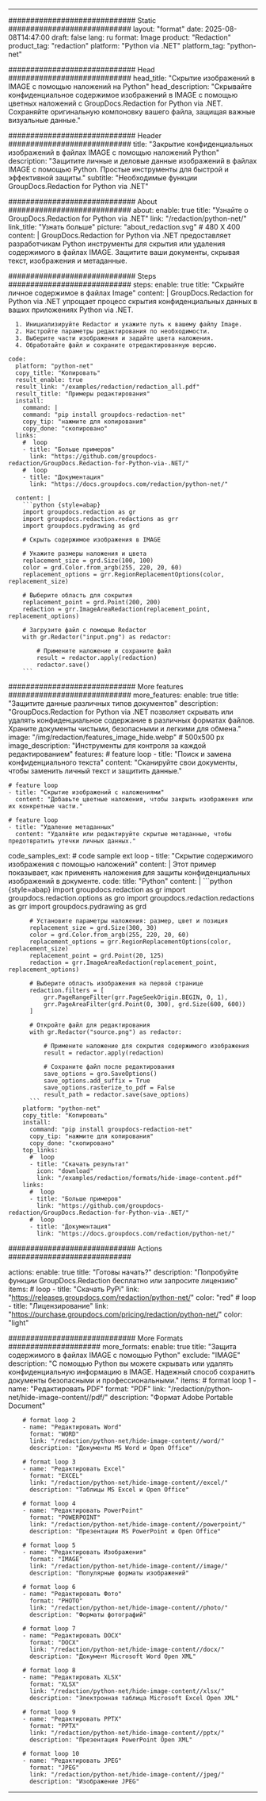 
---
############################# Static ############################
layout: "format"
date:  2025-08-08T14:47:00
draft: false
lang: ru
format: Image
product: "Redaction"
product_tag: "redaction"
platform: "Python via .NET"
platform_tag: "python-net"

############################# Head ############################
head_title: "Скрытие изображений в IMAGE с помощью наложений на Python"
head_description: "Скрывайте конфиденциальное содержимое изображений в IMAGE с помощью цветных наложений с GroupDocs.Redaction for Python via .NET. Сохраняйте оригинальную компоновку вашего файла, защищая важные визуальные данные."

############################# Header ############################
title: "Закрытие конфиденциальных изображений в файлах IMAGE с помощью наложений Python" 
description: "Защитите личные и деловые данные изображений в файлах IMAGE с помощью Python. Простые инструменты для быстрой и эффективной защиты."
subtitle: "Необходимые функции GroupDocs.Redaction for Python via .NET" 

############################# About ############################
about:
    enable: true
    title: "Узнайте о GroupDocs.Redaction for Python via .NET"
    link: "/redaction/python-net/"
    link_title: "Узнать больше"
    picture: "about_redaction.svg" # 480 X 400
    content: |
       GroupDocs.Redaction for Python via .NET предоставляет разработчикам Python инструменты для скрытия или удаления содержимого в файлах IMAGE. Защитите ваши документы, скрывая текст, изображения и метаданные.

############################# Steps ############################
steps:
    enable: true
    title: "Скрыйте личное содержимое в файлах Image"
    content: |
      GroupDocs.Redaction for Python via .NET упрощает процесс скрытия конфиденциальных данных в ваших приложениях Python via .NET.
      
      1. Инициализируйте Redactor и укажите путь к вашему файлу Image.
      2. Настройте параметры редактирования по необходимости.
      3. Выберите части изображения и задайте цвета наложения.
      4. Обработайте файл и сохраните отредактированную версию.
   
    code:
      platform: "python-net"
      copy_title: "Копировать"
      result_enable: true
      result_link: "/examples/redaction/redaction_all.pdf"
      result_title: "Примеры редактирования"
      install:
        command: |
        command: "pip install groupdocs-redaction-net"
        copy_tip: "нажмите для копирования"
        copy_done: "скопировано"
      links:
        #  loop
        - title: "Больше примеров"
          link: "https://github.com/groupdocs-redaction/GroupDocs.Redaction-for-Python-via-.NET/"
        #  loop
        - title: "Документация"
          link: "https://docs.groupdocs.com/redaction/python-net/"
          
      content: |
        ```python {style=abap}
        import groupdocs.redaction as gr
        import groupdocs.redaction.redactions as grr
        import groupdocs.pydrawing as grd

        # Скрыть содержимое изображения в IMAGE

        # Укажите размеры наложения и цвета
        replacement_size = grd.Size(100, 100)
        color = grd.Color.from_argb(255, 220, 20, 60)
        replacement_options = grr.RegionReplacementOptions(color, replacement_size)

        # Выберите область для сокрытия
        replacement_point = grd.Point(200, 200)
        redaction = grr.ImageAreaRedaction(replacement_point, replacement_options)
                
        # Загрузите файл с помощью Redactor
        with gr.Redactor("input.png") as redactor:

            # Примените наложение и сохраните файл
            result = redactor.apply(redaction)
            redactor.save()
        ```            


############################# More features ############################
more_features:
  enable: true
  title: "Защитите данные различных типов документов"
  description: "GroupDocs.Redaction for Python via .NET позволяет скрывать или удалять конфиденциальное содержание в различных форматах файлов. Храните документы чистыми, безопасными и легкими для обмена."
  image: "/img/redaction/features_image_hide.webp" # 500x500 px
  image_description: "Инструменты для контроля за каждой редактированием"
  features:
    # feature loop
    - title: "Поиск и замена конфиденциального текста"
      content: "Сканируйте свои документы, чтобы заменить личный текст и защитить данные."

    # feature loop
    - title: "Скрытие изображений с наложениями"
      content: "Добавьте цветные наложения, чтобы закрыть изображения или их конкретные части."

    # feature loop
    - title: "Удаление метаданных"
      content: "Удаляйте или редактируйте скрытые метаданные, чтобы предотвратить утечки личных данных."
      
  code_samples_ext:
    # code sample ext loop
    - title: "Скрытие содержимого изображения с помощью наложений"
      content: |
        Этот пример показывает, как применять наложения для защиты конфиденциальных изображений в документе.
      code:
        title: "Python"
        content: |
          ```python {style=abap}
          import groupdocs.redaction as gr
          import groupdocs.redaction.options as gro
          import groupdocs.redaction.redactions as grr
          import groupdocs.pydrawing as grd

          # Установите параметры наложения: размер, цвет и позиция
          replacement_size = grd.Size(300, 30)
          color = grd.Color.from_argb(255, 220, 20, 60)
          replacement_options = grr.RegionReplacementOptions(color, replacement_size)
          replacement_point = grd.Point(20, 125)
          redaction = grr.ImageAreaRedaction(replacement_point, replacement_options)

          # Выберите область изображения на первой странице
          redaction.filters = [
              grr.PageRangeFilter(grr.PageSeekOrigin.BEGIN, 0, 1),
              grr.PageAreaFilter(grd.Point(0, 300), grd.Size(600, 600))
          ]

          # Откройте файл для редактирования
          with gr.Redactor("source.png") as redactor:

              # Примените наложение для сокрытия содержимого изображения
              result = redactor.apply(redaction)

              # Сохраните файл после редактирования
              save_options = gro.SaveOptions()
              save_options.add_suffix = True
              save_options.rasterize_to_pdf = False
              result_path = redactor.save(save_options)
          ```
        platform: "python-net"
        copy_title: "Копировать"
        install:
          command: "pip install groupdocs-redaction-net"
          copy_tip: "нажмите для копирования"
          copy_done: "скопировано"
        top_links:
          #  loop
          - title: "Скачать результат"
            icon: "download"
            link: "/examples/redaction/formats/hide-image-content.pdf"
        links:
          #  loop
          - title: "Больше примеров"
            link: "https://github.com/groupdocs-redaction/GroupDocs.Redaction-for-Python-via-.NET/"
          #  loop
          - title: "Документация"
            link: "https://docs.groupdocs.com/redaction/python-net/"


############################# Actions ############################

actions:
  enable: true
  title: "Готовы начать?"
  description: "Попробуйте функции GroupDocs.Redaction бесплатно или запросите лицензию"
  items:
    #  loop
    - title: "Скачать PyPi"
      link: "https://releases.groupdocs.com/redaction/python-net/"
      color: "red"
        #  loop
    - title: "Лицензирование"
      link: "https://purchase.groupdocs.com/pricing/redaction/python-net/"
      color: "light"


############################# More Formats #####################
more_formats:
    enable: true
    title: "Защита содержимого в файлах IMAGE с помощью Python"
    exclude: "IMAGE"
    description: "С помощью Python вы можете скрывать или удалять конфиденциальную информацию в IMAGE. Надежный способ сохранить документы безопасными и профессиональными."
    items: 
        # format loop 1
        - name: "Редактировать PDF"
          format: "PDF"
          link: "/redaction/python-net/hide-image-content//pdf/"
          description: "Формат Adobe Portable Document"

        # format loop 2
        - name: "Редактировать Word"
          format: "WORD"
          link: "/redaction/python-net/hide-image-content//word/"
          description: "Документы MS Word и Open Office"
          
        # format loop 3
        - name: "Редактировать Excel"
          format: "EXCEL"
          link: "/redaction/python-net/hide-image-content//excel/"
          description: "Таблицы MS Excel и Open Office"

        # format loop 4
        - name: "Редактировать PowerPoint"
          format: "POWERPOINT"
          link: "/redaction/python-net/hide-image-content//powerpoint/"
          description: "Презентации MS PowerPoint и Open Office"

        # format loop 5
        - name: "Редактировать Изображения"
          format: "IMAGE"
          link: "/redaction/python-net/hide-image-content//image/"
          description: "Популярные форматы изображений"

        # format loop 6
        - name: "Редактировать Фото"
          format: "PHOTO"
          link: "/redaction/python-net/hide-image-content//photo/"
          description: "Форматы фотографий"

        # format loop 7
        - name: "Редактировать DOCX"
          format: "DOCX"
          link: "/redaction/python-net/hide-image-content//docx/"
          description: "Документ Microsoft Word Open XML"
          
        # format loop 8
        - name: "Редактировать XLSX"
          format: "XLSX"
          link: "/redaction/python-net/hide-image-content//xlsx/"
          description: "Электронная таблица Microsoft Excel Open XML"
          
        # format loop 9
        - name: "Редактировать PPTX"
          format: "PPTX"
          link: "/redaction/python-net/hide-image-content//pptx/"
          description: "Презентация PowerPoint Open XML"

        # format loop 10
        - name: "Редактировать JPEG"
          format: "JPEG"
          link: "/redaction/python-net/hide-image-content//jpeg/"
          description: "Изображение JPEG"


---